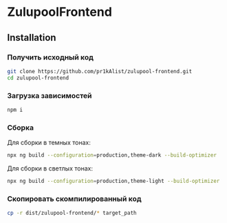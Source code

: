 # ZulupoolFrontend

## Installation

### Получить исходный код

```bash
git clone https://github.com/pr1kAlist/zulupool-frontend.git
cd zulupool-frontend
```

### Загрузка зависимостей

```bash
npm i
```

### Сборка

Для сборки в темных тонах:

```bash
npx ng build --configuration=production,theme-dark --build-optimizer
```

Для сборки в светлых тонах:

```bash
npx ng build --configuration=production,theme-light --build-optimizer
```

### Скопировать скомпилированный код

```bash
cp -r dist/zulupool-frontend/* target_path
```

